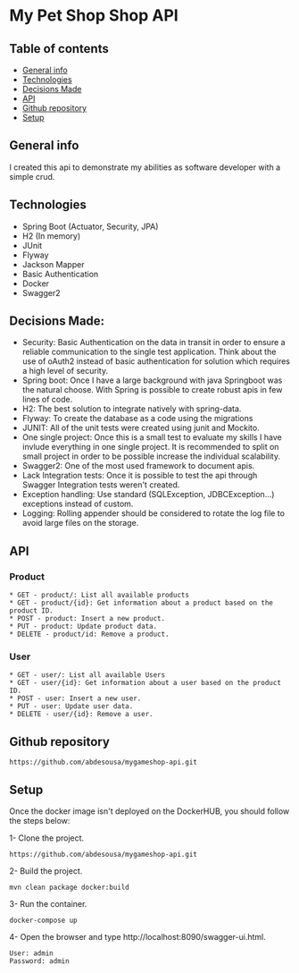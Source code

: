 # My Pet Shop Shop API
## Table of contents
* [General info](#general-info)
* [Technologies](#technologies)
* [Decisions Made](#decisions-made)
* [API](#api)
* [Github repository](#github-repository)
* [Setup](#setup)

## General info
I created this api to demonstrate my abilities as software developer with a simple crud.

## Technologies

* Spring Boot (Actuator, Security, JPA)
* H2 (In memory)
* JUnit
* Flyway
* Jackson Mapper
* Basic Authentication
* Docker
* Swagger2

## Decisions Made:
* Security: Basic Authentication on the data in transit in order to ensure a reliable communication to the single test application. Think about the use of oAuth2 instead of basic authentication for 
solution which requires a high level of security.  
* Spring boot: Once I have a large background with java Springboot was the natural choose. With Spring is possible to create robust apis in few lines of code.
* H2: The best solution to integrate natively with spring-data.
* Flyway: To create the database as a code using the migrations 
* JUNIT: All of the unit tests were created using junit and Mockito.
* One single project: Once this is a small test to evaluate my skills I have invlude everything in one single project. It is recommended to split on small project in order to be possible increase the individual scalability. 
* Swagger2: One of the most used framework to document apis.
* Lack Integration tests: Once it is possible to test the api through Swagger Integration tests weren't created.
* Exception handling: Use standard (SQLException, JDBCException...) exceptions instead of custom. 
* Logging: Rolling appender should be considered to rotate the log file to avoid large files on the storage.


## API
### Product

```
* GET - product/: List all available products 
* GET - product/{id}: Get information about a product based on the product ID.
* POST - product: Insert a new product.
* PUT - product: Update product data.
* DELETE - product/id: Remove a product.
```
### User
```
* GET - user/: List all available Users 
* GET - user/{id}: Get information about a user based on the product ID.
* POST - user: Insert a new user.
* PUT - user: Update user data.
* DELETE - user/{id}: Remove a user.
```
## Github repository

```
https://github.com/abdesousa/mygameshop-api.git
```


## Setup
Once the docker image isn't deployed on the DockerHUB, you should follow the steps below:

1- Clone the project.

```
https://github.com/abdesousa/mygameshop-api.git
```
2- Build the project. 

```
mvn clean package docker:build
```

3- Run the container.

```
docker-compose up
```

4- Open the browser and type http://localhost:8090/swagger-ui.html.

```
User: admin
Password: admin
```



